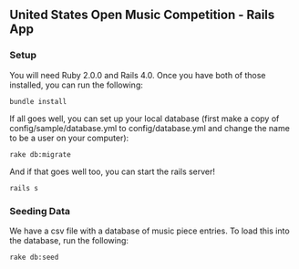 ## United States Open Music Competition - Rails App

### Setup

You will need Ruby 2.0.0 and Rails 4.0. Once you have both of those installed, you can run the following:

    bundle install

If all goes well, you can set up your local database (first make a copy of config/sample/database.yml to config/database.yml and change the name to be a user on your computer):

    rake db:migrate

And if that goes well too, you can start the rails server!

    rails s

### Seeding Data

We have a csv file with a database of music piece entries. To load this into the database, run the following:

    rake db:seed
